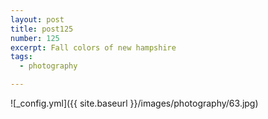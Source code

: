 ```yaml
---
layout: post
title: post125
number: 125
excerpt: Fall colors of new hampshire
tags:
  - photography

---
```


![_config.yml]({{ site.baseurl }}/images/photography/63.jpg)
